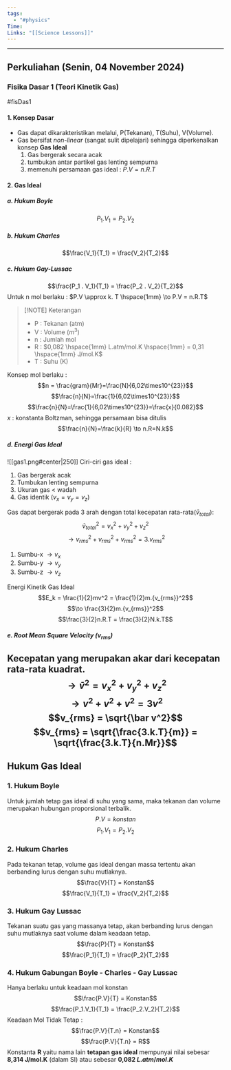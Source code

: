 ```yaml
---
tags:
  - "#physics"
Time: 
Links: "[[Science Lessons]]"
---
```

---
## Perkuliahan (Senin, 04 November 2024)

### Fisika Dasar 1 (Teori Kinetik Gas)
#fisDas1 
#### 1. Konsep Dasar
- Gas dapat dikarakteristikan melalui, P(Tekanan), T(Suhu), V(Volume).
- Gas bersifat *non-linear* (sangat sulit dipelajari) sehingga diperkenalkan konsep __Gas Ideal__
	1. Gas bergerak secara acak
	2. tumbukan antar partikel gas lenting sempurna
	3. memenuhi persamaan gas ideal : $P.V = n.R.T$

#### 2. Gas Ideal
##### a. Hukum Boyle
$$P_1.V_1 = P_2.V_2$$
##### b. Hukum Charles
$$\frac{V_1}{T_1} = \frac{V_2}{T_2}$$
##### c. Hukum Gay-Lussac
$$\frac{P_1 . V_1}{T_1} = \frac{P_2 . V_2}{T_2}$$
Untuk n mol berlaku : $P.V \approx k. T \hspace{1mm} \to P.V = n.R.T$

> [!NOTE] Keterangan
> - P : Tekanan (atm)
> - V : Volume ($m^3$)
> - n : Jumlah mol
> - R : $0,082 \hspace{1mm} L.atm/mol.K \hspace{1mm} = 0,31 \hspace{1mm} J/mol.K$
> - T : Suhu (K)

Konsep mol berlaku :
$$n = \frac{gram}{Mr}=\frac{N}{6,02\times10^{23}}$$
$$\frac{n}{N}=\frac{1}{6,02\times10^{23}}$$
$$\frac{n}{N}=\frac{1}{6,02\times10^{23}}=\frac{x}{0.082}$$
$x$ : konstanta Boltzman, sehingga persamaan bisa ditulis
$$\frac{n}{N}=\frac{k}{R} \to n.R=N.k$$
##### d. Energi Gas Ideal

![[gas1.png#center|250]]
Ciri-ciri gas ideal :
1. Gas bergerak acak
2. Tumbukan lenting sempurna
3. Ukuran gas < wadah
4. Gas identik ($v_x=v_y=v_z$)

Gas dapat bergerak pada 3 arah dengan total kecepatan rata-rata($\bar v_{total}$):
$${\bar v_{total}}^2 = {v_x}^2 + {v_y}^2 + {v_z}^2$$
$$\to {v_{rms}}^2 + {v_{rms}}^2 + {v_{rms}}^2 = 3.{v_{rms}}^2$$
1. Sumbu-x $\to v_x$
2. Sumbu-y $\to v_y$
3. Sumbu-z $\to v_z$

Energi Kinetik Gas Ideal
$$E_k = \frac{1}{2}mv^2 = \frac{1}{2}m.{v_{rms}}^2$$
$$\to \frac{3}{2}m.{v_{rms}}^2$$
$$\frac{3}{2}n.R.T = \frac{3}{2}N.k.T$$
##### e.  Root Mean Square Velocity ($v_{rms}$)
Kecepatan yang merupakan akar dari kecepatan rata-rata kuadrat.
$$\to \bar v^2 = {v_x}^2 + {v_y}^2 + {v_z}^2$$
$$\to v^2 + v^2 + v^2 = 3v^2$$
$$v_{rms} = \sqrt{\bar v^2}$$
$$v_{rms} = \sqrt{\frac{3.k.T}{m}} = \sqrt{\frac{3.k.T}{n.Mr}}$$
---
## Hukum Gas Ideal
### 1. Hukum Boyle
Untuk jumlah tetap gas ideal di suhu yang sama, maka tekanan dan volume merupakan hubungan proporsional terbalik.
$$P.V = konstan$$
$$P_1.V_1 = P_2.V_2$$
### 2. Hukum Charles
Pada tekanan tetap, volume gas ideal dengan massa tertentu akan berbanding lurus dengan suhu mutlaknya.
$$\frac{V}{T} = Konstan$$
$$\frac{V_1}{T_1} = \frac{V_2}{T_2}$$
### 3. Hukum Gay Lussac
Tekanan suatu gas yang massanya tetap, akan berbanding lurus dengan suhu mutlaknya saat volume dalam keadaan tetap.
$$\frac{P}{T} = Konstan$$
$$\frac{P_1}{T_1} = \frac{P_2}{T_2}$$
### 4. Hukum Gabungan Boyle - Charles - Gay Lussac
Hanya berlaku untuk keadaan mol konstan
$$\frac{P.V}{T} = Konstan$$
$$\frac{P_1.V_1}{T_1} = \frac{P_2.V_2}{T_2}$$
Keadaan Mol Tidak Tetap :
$$\frac{P.V}{T.n} = Konstan$$
$$\frac{P.V}{T.n} = R$$
Konstanta **R** yaitu nama lain **tetapan gas ideal** mempunyai nilai sebesar **8,314 J/mol.K** (dalam SI) atau sebesar **0,082 $L.atm/mol.K$** 